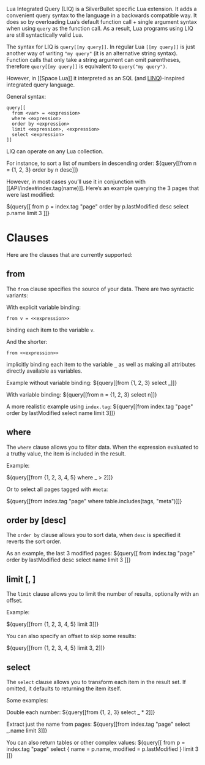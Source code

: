 Lua Integrated Query (LIQ) is a SilverBullet specific Lua extension. It adds a convenient query syntax to the language in a backwards compatible way. It does so by overloading Lua’s default function call + single argument syntax when using `query` as the function call. As a result, Lua programs using LIQ are still syntactically valid Lua.

The syntax for LIQ is `query[[my query]]`. In regular Lua `[[my query]]` is just another way of writing `"my query"` (it is an alternative string syntax). Function calls that only take a string argument can omit parentheses, therefore `query[[my query]]` is equivalent to `query("my query")`.

However, in [[Space Lua]] it interpreted as an SQL (and [LINQ](https://learn.microsoft.com/en-us/dotnet/csharp/linq/))-inspired integrated query language. 

General syntax:

    query[[
      from <var> = <expression>
      where <expression>
      order by <expression>
      limit <expression>, <expression>
      select <expression>
    ]]

LIQ can operate on any Lua collection.

For instance, to sort a list of numbers in descending order:
${query[[from n = {1, 2, 3} order by n desc]]}

However, in most cases you’ll use it in conjunction with [[API/index#index.tag(name)]]. Here’s an example querying the 3 pages that were last modified:

${query[[
  from p = index.tag "page"
  order by p.lastModified desc
  select p.name
  limit 3
]]}

# Clauses
Here are the clauses that are currently supported:

## from <expression>
The `from` clause specifies the source of your data. There are two syntactic variants:

With explicit variable binding:

    from v = <<expression>>

binding each item to the variable `v`.

And the shorter:

    from <<expression>>

implicitly binding each item to the variable `_` as well as making all attributes directly available as variables.

Example without variable binding:
${query[[from {1, 2, 3} select _]]}

With variable binding:
${query[[from n = {1, 2, 3} select n]]}

A more realistic example using `index.tag`:
${query[[from index.tag "page" order by lastModified select name limit 3]]}

## where <expression>
The `where` clause allows you to filter data. When the expression evaluated to a truthy value, the item is included in the result.

Example:

${query[[from {1, 2, 3, 4, 5} where _ > 2]]}

Or to select all pages tagged with `#meta`:

${query[[from index.tag "page" where table.includes(tags, "meta")]]}

## order by <expression> [desc]
The `order by` clause allows you to sort data, when `desc` is specified it reverts the sort order.

As an example, the last 3 modified pages:
${query[[
  from index.tag "page"
  order by lastModified desc
  select name
  limit 3
]]}

## limit <expression>[, <expression>]
The `limit` clause allows you to limit the number of results, optionally with an offset.

Example:

${query[[from {1, 2, 3, 4, 5} limit 3]]}

You can also specify an offset to skip some results:

${query[[from {1, 2, 3, 4, 5} limit 3, 2]]}

## select <expression>
The `select` clause allows you to transform each item in the result set. If omitted, it defaults to returning the item itself.

Some examples:

Double each number:
${query[[from {1, 2, 3} select _ * 2]]}

Extract just the name from pages:
${query[[from index.tag "page" select _.name limit 3]]}

You can also return tables or other complex values:
${query[[
  from p = index.tag "page" 
  select {
    name = p.name,
    modified = p.lastModified
  }
  limit 3
]]}
